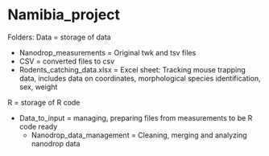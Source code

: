 # Namibia_project
Folders:
Data = storage of data
  - Nanodrop_measurements = Original twk and tsv files 
  - CSV = converted files to csv
  - Rodents_catching_data.xlsx = Excel sheet: Tracking mouse trapping data,
    includes data on coordinates, morphological species identification, sex, weight
    
 R = storage of R code
  - Data_to_input = managing, preparing files from measurements to be R code ready
    - Nanodrop_data_management = Cleaning, merging and analyzing nanodrop data
      
